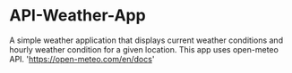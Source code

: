 # API-Weather-App
A simple weather application that displays current weather conditions and hourly weather condition for a given location.  This app uses open-meteo API. 'https://open-meteo.com/en/docs'
